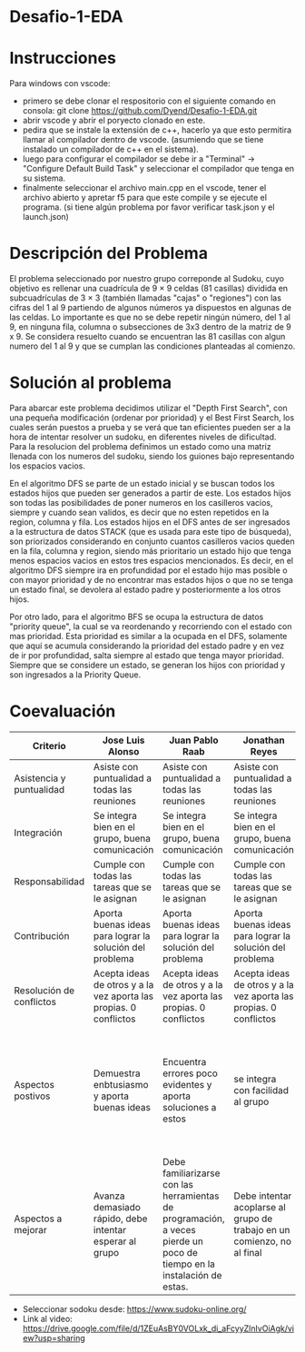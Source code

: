 # Desafio-1-EDA

# Instrucciones

Para windows con vscode:
- primero se debe clonar el respositorio con el siguiente comando en consola: git clone https://github.com/Dyend/Desafio-1-EDA.git
- abrir vscode y abrir el poryecto clonado en este.
- pedira que se instale la extensión de c++, hacerlo ya que esto permitira llamar al compilador dentro de vscode. (asumiendo que se tiene instalado un compilador de c++ en el sistema).
- luego para configurar el compilador se debe ir a "Terminal" -> "Configure Default Build Task" y seleccionar el compilador que tenga en su sistema.
- finalmente seleccionar el archivo main.cpp en el vscode, tener el archivo abierto y apretar f5 para que este compile y se ejecute el programa. (si tiene algún problema por favor verificar task.json y el launch.json)

# Descripción del Problema

El problema seleccionado por nuestro grupo correponde al Sudoku, cuyo objetivo es rellenar una cuadrícula de 9 × 9 celdas (81 casillas) dividida en subcuadrículas de 3 × 3 (también llamadas "cajas" o "regiones") con las cifras del 1 al 9 partiendo de algunos números ya dispuestos en algunas de las celdas. Lo importante es que no se debe repetir ningún número, del 1 al 9, en ninguna fila, columna o subsecciones de 3x3 dentro de la matriz de 9 x 9. Se considera resuelto cuando se encuentran las 81 casillas con algun numero del 1 al 9 y que se cumplan las condiciones planteadas al comienzo.

# Solución al problema

Para abarcar este problema decidimos utilizar el "Depth First Search", con una pequeña modificación (ordenar por prioridad) y el Best First Search, los cuales serán puestos a prueba y se verá que tan eficientes pueden ser a la hora de intentar resolver un sudoku, en diferentes niveles de dificultad. Para la resolucion del problema definimos un estado como una matriz llenada con los numeros del sudoku, siendo los guiones bajo representando los espacios vacios. 

En el algoritmo DFS se parte de un estado inicial y se buscan todos los estados hijos que pueden ser generados a partir de este. Los estados hijos son todas las posibilidades de poner numeros en los casilleros vacios, siempre y cuando sean validos, es decir que no esten repetidos en la region, columna y fila. Los estados hijos en el DFS antes de ser ingresados a la estructura de datos STACK (que es usada para este tipo de búsqueda), son priorizados considerando en conjunto cuantos casilleros vacios queden en la fila, columna y region, siendo más prioritario un estado hijo que tenga menos espacios vacios en estos tres espacios mencionados.
Es decir, en el algoritmo DFS siempre ira en profundidad por el estado hijo mas posible o con mayor prioridad y de no encontrar mas estados hijos o que no se tenga un estado final, se devolera al estado padre y posteriormente a los otros hijos.

Por otro lado, para el algoritmo BFS se ocupa la estructura de datos "priority queue", la cual se va reordenando y recorriendo con el estado con mas prioridad. Esta prioridad es similar a la ocupada en el DFS, solamente que aquí se acumula considerando la prioridad del estado padre y en vez de ir por profundidad, salta siempre al estado que tenga mayor prioridad. Siempre que se considere un estado, se generan los hijos con prioridad y son ingresados a la Priority Queue.


# Coevaluación

|Criterio                 | Jose Luis Alonso | Juan Pablo Raab | Jonathan Reyes | Diego Acosta |
|-------------------------|------------------|-----------------|----------------|--------------|
|Asistencia y puntualidad |Asiste con puntualidad a todas las reuniones                  |Asiste con puntualidad a todas las reuniones                  |Asiste con puntualidad a todas las reuniones                 |Asiste con puntualidad a todas las reuniones               |
|Integración              |Se integra bien en el grupo, buena comunicación                  |Se integra bien en el grupo, buena comunicación                  |Se integra bien en el grupo, buena comunicación                 | Se integra bien en el grupo, buena comunicación              |Se integra bien en el grupo, buena comunicación 
|Responsabilidad          | Cumple con todas las tareas que se le asignan                 | Cumple con todas las tareas que se le asignan                  | Cumple con todas las tareas que se le asignan                 | Cumple con todas las tareas que se le asignan               |
|Contribución             | Aporta buenas ideas para lograr la solución del problema                 | Aporta buenas ideas para lograr la solución del problema                 |  Aporta buenas ideas para lograr la solución del problema               | Aporta buenas ideas para lograr la solución del problema              |
|Resolución de conflictos | Acepta ideas de otros y a la vez aporta las propias. 0 conflictos                 | Acepta ideas de otros y a la vez aporta las propias. 0 conflictos                 | Acepta ideas de otros y a la vez aporta las propias. 0 conflictos                | Acepta ideas de otros y a la vez aporta las propias. 0 conflictos          |
|Aspectos postivos        |Demuestra enbtusiasmo y aporta buenas ideas     | Encuentra errores poco evidentes y aporta soluciones a estos      | se integra con facilidad al grupo      | Posee un amplio conocimiento de las herramientas utilizadas durante el trabajo, las cuales comparte con el grupo        |
|Aspectos a mejorar        | Avanza demasiado rápido, debe intentar esperar al grupo | Debe familiarizarse con las herramientas de programación, a veces pierde un poco de tiempo en la instalación de estas.     | Debe intentar acoplarse al grupo de trabajo en un comienzo, no al final | Debe aportar mas codificando en una próxima entrega, no solo aportar con ideas y solucionar problemas |

- Seleccionar sodoku desde: https://www.sudoku-online.org/
- Link al video: https://drive.google.com/file/d/1ZEuAsBY0VOLxk_di_aFcyyZlnIvOiAgk/view?usp=sharing
